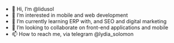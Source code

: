 - 👋 Hi, I’m @lidusol
- 👀 I’m interested in mobile and web development
- 🌱 I’m currently learning ERP with, and SEO and digital marketing
- 💞️ I’m looking to collaborate on front-end applications and mobile 
- 📫 How to reach me, via telegram @lydia_solomon

<!---
lidusol/lidusol is a ✨ special ✨ repository because its `README.md` (this file) appears on your GitHub profile.
You can click the Preview link to take a look at your changes.
--->
